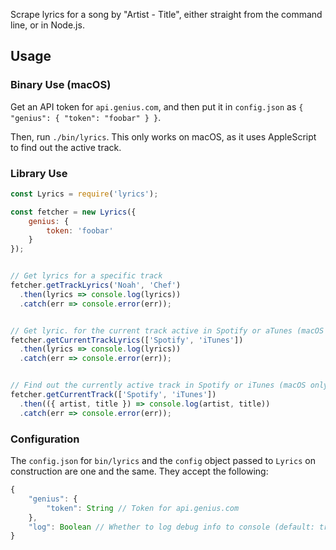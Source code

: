 Scrape lyrics for a song by "Artist - Title", either straight from the command
line, or in Node.js.

## Usage
### Binary Use (macOS)
Get an API token for `api.genius.com`, and then put it in `config.json` as
`{ "genius": { "token": "foobar" } }`.

Then, run `./bin/lyrics`. This only works on macOS, as it uses AppleScript to
find out the active track.

### Library Use
```javascript
const Lyrics = require('lyrics');

const fetcher = new Lyrics({
    genius: {
        token: 'foobar'
    }
});


// Get lyrics for a specific track
fetcher.getTrackLyrics('Noah', 'Chef')
  .then(lyrics => console.log(lyrics))
  .catch(err => console.error(err));


// Get lyric. for the current track active in Spotify or aTunes (macOS only)
fetcher.getCurrentTrackLyrics(['Spotify', 'iTunes'])
  .then(lyrics => console.log(lyrics))
  .catch(err => console.error(err));


// Find out the currently active track in Spotify or iTunes (macOS only)
fetcher.getCurrentTrack(['Spotify', 'iTunes'])
  .then(({ artist, title }) => console.log(artist, title))
  .catch(err => console.error(err));
```

### Configuration
The `config.json` for `bin/lyrics` and the `config` object passed to `Lyrics`
on construction are one and the same. They accept the following:

```javascript
{
    "genius": {
        "token": String // Token for api.genius.com
    },
    "log": Boolean // Whether to log debug info to console (default: true)
}
```
